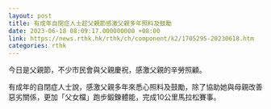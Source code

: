 ```yaml
---
layout: post
title: 有成年自閉症人士趁父親節感激父親多年照料及鼓勵
date: 2023-06-18 08:09:17.000000000 +08:00
link: https://news.rthk.hk/rthk/ch/component/k2/1705295-20230618.htm
categories: rthk
---
```


今日是父親節，不少市民會與父親慶祝，感激父親的辛勞照顧。

有成年的自閉症人士說，感激父親多年來悉心照料及鼓勵，除了協助她與母親改善惡劣關係，更加「父女檔」跑步鍛鍊體能，完成10公里馬拉松賽事。
